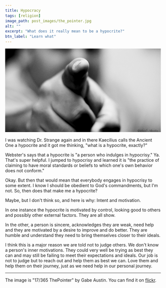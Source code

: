 ```yaml
---
title: Hypocracy
tags: [religion]
image_path: post_images/the_pointer.jpg
alt: ""
excerpt: "What does it really mean to be a hypocrite?"
btn_label: "Learn what"
---
```

![pointer finger][image]

I was watching Dr. Strange again and in there Kaecilius calls the Ancient One a hypocrite and it got me thinking, "what is a hypocrite, exactly?"

Webster's says that a hypocrite is "a person who indulges in hypocrisy." Ya. That's super helpful. I jumped to hypocrisy and learned it is "the practice of claiming to have moral standards or beliefs to which one's own behavior does not conform."

Okay. But then that would mean that everybody engages in hypocrisy to some extent. I know I should be obedient to God's commandments, but I'm not. So, then does that make me a hypocrite?

Maybe, but I don't think so, and here is why: Intent and motivation.

In one instance the hypocrite is motivated by control, looking good to others and possibly other external factors. They are all show.

In the other, a person is sincere, acknowledges they are weak, need help and they are motivated by a desire to improve and do better. They are humble and understand they need to bring themselves closer to their ideals.

I think this is a major reason we are told not to judge others. We don't know a person's inner motivations. They could very well be trying as best they can and may still be failing to meet their expectations and ideals. Our job is not to judge but to reach out and help them as best we can. Love them and help them on their journey, just as we need help in our personal journey.

---
The image is "17/365 ThePointer" by Gabe Austin. You can find it on [flickr][flickr].

[image]: /images/post_images/the_pointer.jpg
[flickr]:https://www.flickr.com/photos/gabaus/5770042200
